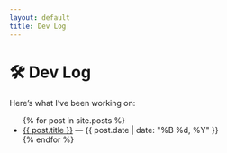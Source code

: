 ```yaml
---
layout: default
title: Dev Log
---
```


# 🛠️ Dev Log

Here’s what I’ve been working on:

<ul>
  {% for post in site.posts %}
    <li>
      <a href="{{ post.url }}">{{ post.title }}</a> — {{ post.date | date: "%B %d, %Y" }}
    </li>
  {% endfor %}
</ul>
